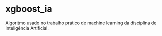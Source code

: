 # xgboost_ia
Algoritmo usado no trabalho prático de machine learning da disciplina de Inteligência Artificial.
